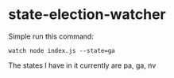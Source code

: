 # state-election-watcher

Simple run this command:

`watch node index.js --state=ga`

The states I have in it currently are pa, ga, nv
